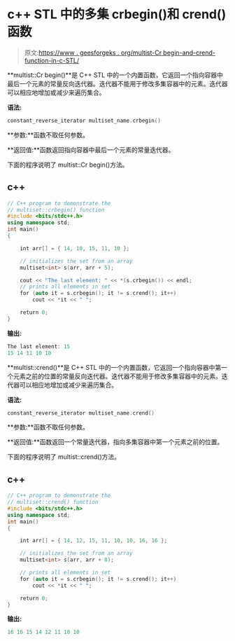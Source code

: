 # c++ STL 中的多集 crbegin()和 crend()函数

> 原文:[https://www . geesforgeks . org/multist-Cr begin-and-crend-function-in-c-STL/](https://www.geeksforgeeks.org/multiset-crbegin-and-crend-function-in-c-stl/)

**multist::Cr begin()**是 C++ STL 中的一个内置函数，它返回一个指向容器中最后一个元素的常量反向迭代器。迭代器不能用于修改多集容器中的元素。迭代器可以相应地增加或减少来遍历集合。

**语法:**

```cpp
constant_reverse_iterator multiset_name.crbegin()

```

**参数:**函数不取任何参数。

**返回值:**函数返回指向容器中最后一个元素的常量迭代器。

下面的程序说明了 multist::Cr begin()方法。

## c++

```cpp
// C++ program to demonstrate the
// multiset::crbegin() function
#include <bits/stdc++.h>
using namespace std;
int main()
{

    int arr[] = { 14, 10, 15, 11, 10 };

    // initializes the set from an array
    multiset<int> s(arr, arr + 5);

    cout << "The last element: " << *(s.crbegin()) << endl;
    // prints all elements in set
    for (auto it = s.crbegin(); it != s.crend(); it++)
        cout << *it << " ";

    return 0;
}
```

**输出:**

```cpp
The last element: 15
15 14 11 10 10

```

**multist::crend()**是 C++ STL 中的一个内置函数，它返回一个指向容器中第一个元素之前的位置的常量反向迭代器。迭代器不能用于修改多集容器中的元素。迭代器可以相应地增加或减少来遍历集合。

**语法:**

```cpp
constant_reverse_iterator multiset_name.crend()

```

**参数:**函数不取任何参数。

**返回值:**函数返回一个常量迭代器，指向多集容器中第一个元素之前的位置。

下面的程序说明了 multist::crend()方法。

## c++

```cpp
// C++ program to demonstrate the
// multiset::crend() function
#include <bits/stdc++.h>
using namespace std;
int main()
{

    int arr[] = { 14, 12, 15, 11, 10, 10, 16, 16 };

    // initializes the set from an array
    multiset<int> s(arr, arr + 8);

    // prints all elements in set
    for (auto it = s.crbegin(); it != s.crend(); it++)
        cout << *it << " ";

    return 0;
}
```

**输出:**

```cpp
16 16 15 14 12 11 10 10

```